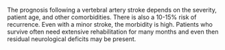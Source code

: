 The prognosis following a vertebral artery stroke depends on the severity, patient age, and other comorbidities. There is also a 10-15% risk of recurrence. Even with a minor stroke, the morbidity is high. Patients who survive often need extensive rehabilitation for many months and even then residual neurological deficits may be present.